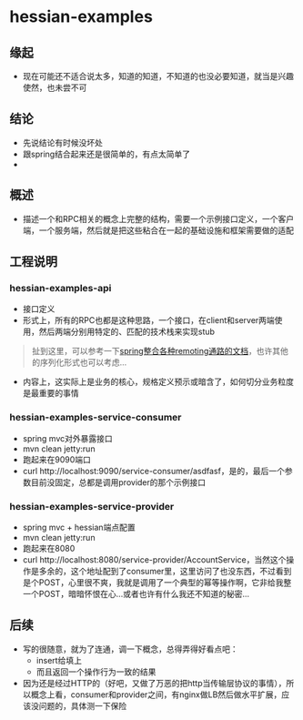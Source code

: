 # hessian-examples

## 缘起

* 现在可能还不适合说太多，知道的知道，不知道的也没必要知道，就当是兴趣使然，也未尝不可

## 结论

* 先说结论有时候没坏处
* 跟spring结合起来还是很简单的，有点太简单了
* 

## 概述

* 描述一个和RPC相关的概念上完整的结构，需要一个示例接口定义，一个客户端，一个服务端，然后就是把这些粘合在一起的基础设施和框架需要做的适配

## 工程说明

### hessian-examples-api

* 接口定义
* 形式上，所有的RPC也都是这种思路，一个接口，在client和server两端使用，然后两端分别用特定的、匹配的技术栈来实现stub

> 扯到这里，可以参考一下[spring整合各种remoting通路的文档](http://docs.spring.io/spring/docs/current/spring-framework-reference/html/remoting.html)，也许其他的序列化形式也可以考虑...

* 内容上，这实际上是业务的核心，规格定义预示或暗含了，如何切分业务粒度是最重要的事情

### hessian-examples-service-consumer

* spring mvc对外暴露接口
* mvn clean jetty:run 
* 跑起来在9090端口
* curl http://localhost:9090/service-consumer/asdfasf，是的，最后一个参数目前没固定，总都是调用provider的那个示例接口

### hessian-examples-service-provider

* spring mvc + hessian端点配置
* mvn clean jetty:run
* 跑起来在8080
* curl http://localhost:8080/service-provider/AccountService，当然这个操作是多余的，这个地址配到了consumer里，这里访问了也没东西，不过看到是个POST，心里很不爽，我就是调用了一个典型的幂等操作啊，它非给我整一个POST，暗暗怀恨在心...或者也许有什么我还不知道的秘密...

## 后续

* 写的很随意，就为了连通，调一下概念，总得弄得好看点吧：
  * insert给填上
  * 而且返回一个操作行为一致的结果
* 因为还是经过HTTP的（好吧，又做了万恶的把http当传输层协议的事情），所以概念上看，consumer和provider之间，有nginx做LB然后做水平扩展，应该没问题的，具体测一下保险
